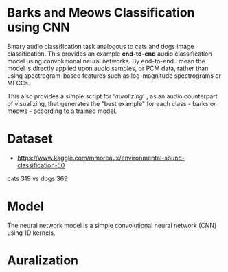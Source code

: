 # Barks and Meows Classification using CNN
Binary audio classification task analogous to cats and dogs image classification.
This provides an example **end-to-end** audio classification model using convolutional neural networks.
By end-to-end I mean the model is directly applied upon audio samples, or PCM data, 
rather than using spectrogram-based features such as log-magnitude spectrograms or MFCCs.

This also provides a simple script for '_auralizing_' , as an audio counterpart of visualizing,
that generates the "best example" for each class - barks or meows - according to a trained model.


# Dataset
- https://www.kaggle.com/mmoreaux/environmental-sound-classification-50

cats 319 vs dogs 369

# Model
The neural network model is a simple convolutional neural network (CNN) using 1D kernels.

# Auralization
